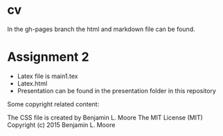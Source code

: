 # cv
In the gh-pages branch the html and markdown file can be found.
# Assignment 2
- Latex file is main1.tex
- Latex.html
- Presentation can be found in the presentation folder in this repository

Some copyright related content:

The CSS file is created by Benjamin L. Moore
The MIT License (MIT)
Copyright (c) 2015 Benjamin L. Moore

